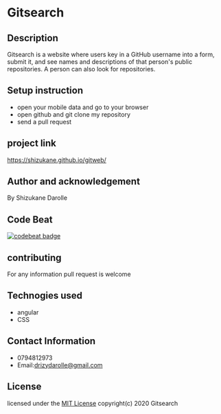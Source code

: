 # Gitsearch
## Description
Gitsearch is a website where users key in a GitHub username into a form, submit it, and see names and descriptions of that person's public repositories. A person can also look for repositories.
## Setup instruction
 * open your mobile data and go to your browser
 * open github and git clone my repository 
 * send a pull request
 ## project link
 https://shizukane.github.io/gitweb/
 ## Author and acknowledgement
By Shizukane Darolle
## Code Beat
[![codebeat badge](https://codebeat.co/badges/ae83f2be-c6df-481d-8fa4-e84e3c790cbf)](https://codebeat.co/projects/github-com-shizukane-gitweb-master)
## contributing
For any information pull request is welcome
## Technogies used
* angular
* CSS
## Contact Information
  * 0794812973
  *  Email:drizydarolle@gmail.com
## License
licensed under the [MIT License](license)
 copyright(c) 2020 Gitsearch
